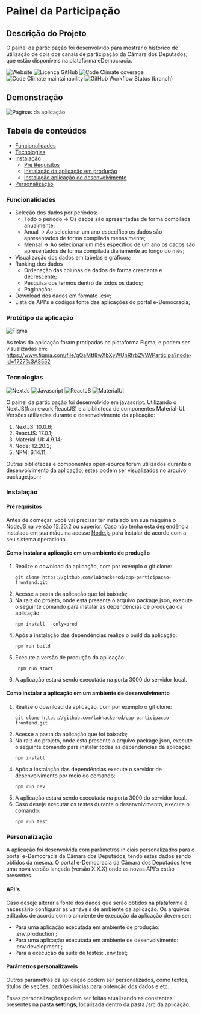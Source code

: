 # Painel da Participação

## Descrição do Projeto
O painel da participação foi desenvolvido para mostrar o histórico de utilização de dois dos canais de participação da Câmara dos Deputados, que estão disponíveis na plataforma eDemocracia.

![Website](https://img.shields.io/website?down_color=red&down_message=offline&style=flat-square&up_color=green&up_message=online&url=https%3A%2F%2Ftes.edemocracia.camara.leg.br%2Fparticipacao%2Faudiencias)
![Licença GitHub](https://img.shields.io/github/license/labhackercd/cpp-participacao-frontend?style=flat-square)
![Code Climate coverage](https://img.shields.io/codeclimate/coverage/labhackercd/cpp-participacao-frontend?style=flat-square)
![Code Climate maintainability](https://img.shields.io/codeclimate/maintainability/labhackercd/cpp-participacao-frontend?style=flat-square)
![GitHub Workflow Status (branch)](https://img.shields.io/github/workflow/status/labhackercd/cpp-participacao-frontend/CI/dev?label=build-dev&style=flat-square)

## Demonstração
  ![Páginas da aplicação](https://user-images.githubusercontent.com/20937190/123280087-da95a300-d4de-11eb-86a0-34a93a51c52d.gif)

## Tabela de conteúdos
   * [Funcionalidades](#funcionalidades)
   * [Tecnologias](#tecnologias)
   * [Instalação](#instalação)
	   * [Pré Requisitos](#pré-requisitos)
	   * [Instalação da aplicação em produção](#como-instalar-a-aplicação-em-um-ambiente-de-produção)
	   * [Instalação aplicação de desenvolvimento](#como-instalar-a-aplicação-em-um-ambiente-de-desenvolvimento)
   * [Personalização](#personalização)

### Funcionalidades
 
 - Seleção dos dados por períodos:
	 - Todo o período -> Os dados são apresentadas de forma compilada anualmente;
	 - Anual -> Ao selecionar um ano específico os dados são apresentados de forma compilada mensalmente;
	 - Mensal -> Ao selecionar um mês específico de um ano os dados são apresentados de forma compilada diariamente ao longo do mês; 
 - Visualização dos dados em tabelas e gráficos;
 - Ranking dos dados
	 - Ordenação das colunas de dados de forma crescente e decrescente;
	 - Pesquisa dos termos dentro de todos os dados;
	 - Paginação;
 - Download dos dados em formato .csv;
 - Lista de API's e códigos fonte das aplicações do portal e-Democracia;


### Protótipo da aplicação
![Figma](https://img.shields.io/badge/figma-%23F24E1E.svg?style=for-the-badge&logo=figma&logoColor=white)

As telas da aplicação foram protipadas na plataforma Figma, e podem ser visualizadas em: <https://www.figma.com/file/gQaMtt8wXbXyWUhRfrb2VW/Participa?node-id=1727%3A3552>

### Tecnologias
![NextJs](https://img.shields.io/badge/next.js-000000?style=for-the-badge&logo=next-dot-js&logoColor=white)
![Javascript](https://img.shields.io/badge/JavaScript-323330?style=for-the-badge&logo=javascript&logoColor=F7DF1E)
![ReactJS](https://img.shields.io/badge/React-20232A?style=for-the-badge&logo=react&logoColor=61DAFB)
![MaterialUI](https://img.shields.io/badge/Material--UI-0081CB?style=for-the-badge&logo=material-ui&logoColor=white)

O painel da participação foi desenvolvido em javascript. Utilizando o NextJS(framework ReactJS) e a biblioteca de componentes Material-UI.
Versões utilizadas durante o desenvolvimento da aplicação:

 1. NextJS: 10.0.6;
 2. ReactJS: 17.0.1;
 3. Material-UI: 4.9.14;
 4. Node: 12.20.2;
 5. NPM: 6.14.11;

Outras bibliotecas e componentes open-source foram utilizados durante o desenvolvimento da aplicação, estes podem ser visualizados no arquivo package.json;


### Instalação

#### Pré requisitos
Antes de começar, você vai precisar ter instalado em sua máquina o NodeJS na versão 12.20.2 ou superior. Caso não tenha esta dependência instalada em sua máquina acesse [Node.js]([https://nodejs.org/en/](https://nodejs.org/en/)) para instalar de acordo com a seu sistema operacional.

#### Como instalar a aplicação em um ambiente de produção
 1. Realize o download da aplicação, com por exemplo o git clone:			 
    ```
    git clone https://github.com/labhackercd/cpp-participacao-frontend.git
    ```
 2.  Acesse a pasta da aplicação que foi baixada;
 3. Na raiz do projeto, onde esta presente o arquivo package.json, execute o seguinte comando para instalar as dependências de produção da aplicação:
    ```
    npm install --only=prod
    ```
 4. Após a instalação das dependências realize o build da aplicação:
    ```
    npm run build
    ```
 5. Execute a versão de produção da aplicação:
    ```
     npm run start
    ```
 6. A aplicação estará sendo executada na porta 3000 do servidor local.
 
 
#### Como instalar a aplicação em um ambiente de desenvolvimento
 1. Realize o download da aplicação, com por exemplo o git clone:
    ```
    git clone https://github.com/labhackercd/cpp-participacao-frontend.git
    ```
 2.  Acesse a pasta da aplicação que foi baixada;
 3. Na raiz do projeto, onde esta presente o arquivo package.json, execute o seguinte comando para instalar todas as dependências da aplicação:
    ```
    npm install
    ```
 4. Após a instalação das dependências execute o servidor de desenvolvimento por meio do comando:
    ```
    npm run dev
    ```
 5. A aplicação estará sendo executada na porta 3000 do servidor local.
 6. Caso deseje executar os testes durante o desenvolvimento, execute o comando: 
    ```
    npm run test
    ```

### Personalização

A aplicação foi desenvolvida com parâmetros iniciais personalizados para o portal e-Democracia da Câmara dos Deputados, tendo estes dados sendo obtidos da mesma. O portal e-Democracia da Câmara dos Deputados teve uma nova versão lançada (versão X.X.X) onde as novas API's estão presentes.

#### API's
Caso deseje alterar a fonte dos dados que serão obtidos na plataforma é necessário configurar as variáveis de ambiente da aplicação. Os arquivos editados de acordo com o ambiente de execução da aplicação devem ser:

 - Para uma aplicação executada em ambiente de produção: .env.production ;
 - Para uma aplicação executada em ambiente de desenvolvimento: .env.development ;
 - Para a execução da suite de testes: .env.test;

#### Parâmetros personalizáveis
Outros parâmetros da aplicação podem ser personalizados, como textos, títulos de seções, padrões inicias para obtenção dos dados e etc...

Essas personalizações podem ser feitas atualizando as constantes presentes na pasta **settings**, localizada dentro da pasta /src da aplicação.

<div align="center">
    <img src="https://user-images.githubusercontent.com/20937190/119523077-db59de80-bd52-11eb-8497-99af15000083.png" alt="" />
</div>

